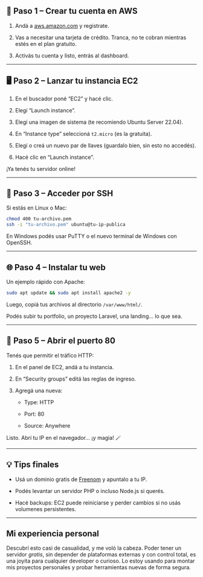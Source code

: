 
## 🚀 Paso 1 – Crear tu cuenta en AWS

1. Andá a [aws.amazon.com](https://aws.amazon.com/) y registrate.
    
2. Vas a necesitar una tarjeta de crédito. Tranca, no te cobran mientras estés en el plan gratuito.
    
3. Activás tu cuenta y listo, entrás al dashboard.
    

---

## 🖥️ Paso 2 – Lanzar tu instancia EC2

1. En el buscador poné “EC2” y hacé clic.
    
2. Elegí “Launch instance”.
    
3. Elegí una imagen de sistema (te recomiendo Ubuntu Server 22.04).
    
4. En “Instance type” seleccioná `t2.micro` (es la gratuita).
    
5. Elegí o creá un nuevo par de llaves (guardalo bien, sin esto no accedés).
    
6. Hacé clic en “Launch instance”.
    

¡Ya tenés tu servidor online!

---

## 🔐 Paso 3 – Acceder por SSH

Si estás en Linux o Mac:

```bash
chmod 400 tu-archivo.pem
ssh -i "tu-archivo.pem" ubuntu@tu-ip-publica
```

En Windows podés usar PuTTY o el nuevo terminal de Windows con OpenSSH.

---

## 🌐 Paso 4 – Instalar tu web

Un ejemplo rápido con Apache:

```bash
sudo apt update && sudo apt install apache2 -y
```

Luego, copiá tus archivos al directorio `/var/www/html/`.

Podés subir tu portfolio, un proyecto Laravel, una landing… lo que sea.

---

## 📡 Paso 5 – Abrir el puerto 80

Tenés que permitir el tráfico HTTP:

1. En el panel de EC2, andá a tu instancia.
    
2. En “Security groups” editá las reglas de ingreso.
    
3. Agregá una nueva:
    
    - Type: HTTP
        
    - Port: 80
        
    - Source: Anywhere
        

Listo. Abrí tu IP en el navegador… ¡y magia! 🪄

---

## 💡 Tips finales

- Usá un dominio gratis de [Freenom](https://www.freenom.com/) y apuntalo a tu IP.
    
- Podés levantar un servidor PHP o incluso Node.js si querés.
    
- Hacé backups: EC2 puede reiniciarse y perder cambios si no usás volumenes persistentes.
    

---

##  Mi experiencia personal

Descubrí esto casi de casualidad, y me voló la cabeza. Poder tener un servidor _gratis_, sin depender de plataformas externas y con control total, es una joyita para cualquier developer o curioso. Lo estoy usando para montar mis proyectos personales y probar herramientas nuevas de forma segura.
